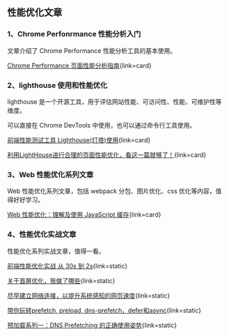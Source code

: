 ## 性能优化文章

### 1、Chrome Perfonrmance 性能分析入门

文章介绍了 Chrome Performance 性能分析工具的基本使用。

[Chrome Performance 页面性能分析指南](https://zhuanlan.zhihu.com/p/163474573){link=card}

### 2、lighthouse 使用和性能优化

lighthouse 是一个开源工具，用于评估网站性能、可访问性、性能、可维护性等维度。

可以直接在 Chrome DevTools 中使用，也可以通过命令行工具使用。

[前端性能测试工具 Lighthouse(灯塔)使用](https://juejin.cn/post/7220230543005253691){link=card}

[利用LightHouse进行合理的页面性能优化，看这一篇就够了！](https://blog.csdn.net/Zong_0915/article/details/131773108){link=card}

### 3、Web 性能优化系列文章

Web 性能优化系列文章，包括 webpack 分包、图片优化、css 优化等内容，值得好好学习。

[Web 性能优化：理解及使用 JavaScript 缓存](https://segmentfault.com/a/1190000018589996){link=card}

### 4、性能优化实战文章

性能优化系列实战文章，值得一看。

[前端性能优化实战 从 30s 到 2s](https://juejin.cn/post/7008072984858460196){link=static}

[关于首屏优化，我做了哪些](https://juejin.cn/post/7117515006714839047){link=static}

[尽早建立网络连接，以提升系统感知的网页速度](https://web.developers.google.cn/articles/preconnect-and-dns-prefetch?hl=zh-cn#resolve_domain_name_early_with_reldns-prefetch){link=static}

[带你玩转prefetch, preload, dns-prefetch，defer和async](https://segmentfault.com/a/1190000011577248){link=static}

[预加载系列一：DNS Prefetching 的正确使用姿势](https://segmentfault.com/a/1190000003944417){link=static}